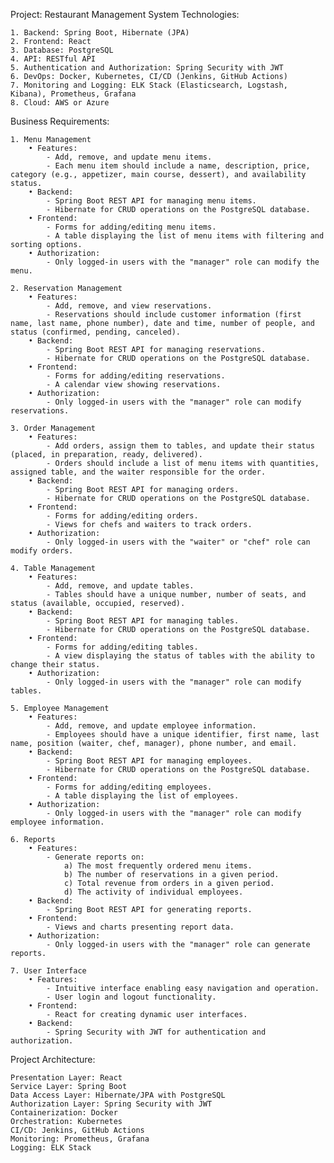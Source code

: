 Project: Restaurant Management System
Technologies:

    1. Backend: Spring Boot, Hibernate (JPA)
    2. Frontend: React
    3. Database: PostgreSQL
    4. API: RESTful API
    5. Authentication and Authorization: Spring Security with JWT
    6. DevOps: Docker, Kubernetes, CI/CD (Jenkins, GitHub Actions)
    7. Monitoring and Logging: ELK Stack (Elasticsearch, Logstash, Kibana), Prometheus, Grafana
    8. Cloud: AWS or Azure

Business Requirements:

    1. Menu Management
        • Features:
            - Add, remove, and update menu items.
            - Each menu item should include a name, description, price, category (e.g., appetizer, main course, dessert), and availability status.
        • Backend:
            - Spring Boot REST API for managing menu items.
            - Hibernate for CRUD operations on the PostgreSQL database.
        • Frontend:
            - Forms for adding/editing menu items.
            - A table displaying the list of menu items with filtering and sorting options.
        • Authorization:
            - Only logged-in users with the "manager" role can modify the menu.

    2. Reservation Management
        • Features:
            - Add, remove, and view reservations.
            - Reservations should include customer information (first name, last name, phone number), date and time, number of people, and status (confirmed, pending, canceled).
        • Backend:
            - Spring Boot REST API for managing reservations.
            - Hibernate for CRUD operations on the PostgreSQL database.
        • Frontend:
            - Forms for adding/editing reservations.
            - A calendar view showing reservations.
        • Authorization:
            - Only logged-in users with the "manager" role can modify reservations.

    3. Order Management
        • Features:
            - Add orders, assign them to tables, and update their status (placed, in preparation, ready, delivered).
            - Orders should include a list of menu items with quantities, assigned table, and the waiter responsible for the order.
        • Backend:
            - Spring Boot REST API for managing orders.
            - Hibernate for CRUD operations on the PostgreSQL database.
        • Frontend:
            - Forms for adding/editing orders.
            - Views for chefs and waiters to track orders.
        • Authorization:
            - Only logged-in users with the "waiter" or "chef" role can modify orders.

    4. Table Management
        • Features:
            - Add, remove, and update tables.
            - Tables should have a unique number, number of seats, and status (available, occupied, reserved).
        • Backend:
            - Spring Boot REST API for managing tables.
            - Hibernate for CRUD operations on the PostgreSQL database.
        • Frontend:
            - Forms for adding/editing tables.
            - A view displaying the status of tables with the ability to change their status.
        • Authorization:
            - Only logged-in users with the "manager" role can modify tables.

    5. Employee Management
        • Features:
            - Add, remove, and update employee information.
            - Employees should have a unique identifier, first name, last name, position (waiter, chef, manager), phone number, and email.
        • Backend:
            - Spring Boot REST API for managing employees.
            - Hibernate for CRUD operations on the PostgreSQL database.
        • Frontend:
            - Forms for adding/editing employees.
            - A table displaying the list of employees.
        • Authorization:
            - Only logged-in users with the "manager" role can modify employee information.

    6. Reports
        • Features:
            - Generate reports on:
                a) The most frequently ordered menu items.
                b) The number of reservations in a given period.
                c) Total revenue from orders in a given period.
                d) The activity of individual employees.
        • Backend:
            - Spring Boot REST API for generating reports.
        • Frontend:
            - Views and charts presenting report data.
        • Authorization:
            - Only logged-in users with the "manager" role can generate reports.

    7. User Interface
        • Features:
            - Intuitive interface enabling easy navigation and operation.
            - User login and logout functionality.
        • Frontend:
            - React for creating dynamic user interfaces.
        • Backend:
            - Spring Security with JWT for authentication and authorization.

Project Architecture:

    Presentation Layer: React
    Service Layer: Spring Boot
    Data Access Layer: Hibernate/JPA with PostgreSQL
    Authorization Layer: Spring Security with JWT
    Containerization: Docker
    Orchestration: Kubernetes
    CI/CD: Jenkins, GitHub Actions
    Monitoring: Prometheus, Grafana
    Logging: ELK Stack